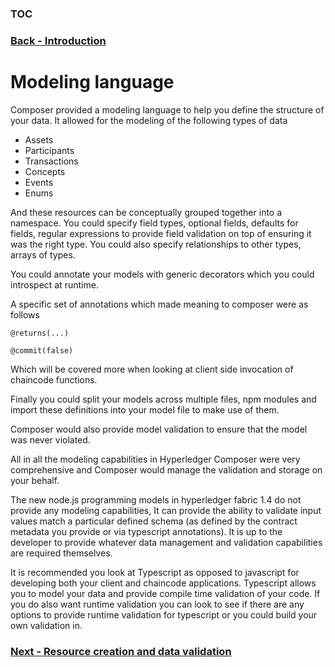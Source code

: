 ### [TOC](./TOC.md)
### [Back - Introduction](./introduction.md)

# Modeling language
Composer provided a modeling language to help you define the structure of your data. It allowed for the modeling of the following types of data

- Assets
- Participants
- Transactions
- Concepts
- Events
- Enums

And these resources can be conceptually grouped together into a namespace. You could specify field types, optional fields, defaults for fields, regular expressions to provide field validation on top of ensuring it was the right type. You could also specify relationships to other types, arrays of types.

You could annotate your models with generic decorators which you could introspect at runtime. 

A specific set of annotations which made meaning to composer were as follows
```
@returns(...)
```
```
@commit(false)
```
Which will be covered more when looking at client side invocation of chaincode functions.

Finally you could split your models across multiple files, npm modules and import these definitions into your model file to make use of them. 

Composer would also provide model validation to ensure that the model was never violated. 

All in all the modeling capabilities in Hyperledger Composer were very comprehensive and Composer would manage the validation and storage on your behalf. 

The new node.js programming models in hyperledger fabric 1.4 do not provide any modeling capabilities, It can provide the ability to validate input values match a particular defined schema (as defined by the contract metadata you provide or via typescript annotations). It is up to the developer to provide whatever data management and validation capabilities are required themselves. 

It is recommended you look at Typescript as opposed to javascript for developing both your client and chaincode applications. Typescript allows you to model your data and provide compile time validation of your code. If you do also want runtime validation you can look to see if there are any options to provide runtime validation for typescript or you could build your own validation in.

### [Next - Resource creation and data validation](./datastorage.md)
